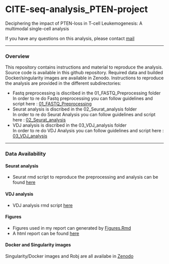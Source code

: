 # CITE-seq-analysis_PTEN-project
Deciphering the impact of PTEN-loss in T-cell Leukemogenesis:  A multimodal single-cell analysis

If you have any questions on this analysis, please contact [mail](ngoc-chau.pham@univ-amu.fr)

---

### Overview
This repository contains instructions and material to reproduce the analysis. Source code is available in this github repository. Required data and builded Docker/singularity images are available in Zenodo. Instructions to reproduce the analysis are provided in the different subdirectories:

- Fastq preprocessing is discribed in the 01_FASTQ_Preprocessing folder <br/>
In order to re do Fastq preprocessing you can follow guidelines and script here : [01_FASTQ_Preprocessing](01_FASTQ_Preprocessing/README.md)
- Seurat analysis is discribed in the 02_Seurat_analysis folder <br/>
In order to re do Seurat Analysis you can follow guidelines and script here : [02_Seurat_analysis ](02_Seurat_analysis/README.md)
- VDJ analysis is discribed in the 03_VDJ_analysis folder <br/>
In order to re do VDJ Analysis you can follow guidelines and script here : [03_VDJ_analysis ](03_VDJ_analysis/README.md)
---

### Data Availability
#### Seurat analysis
- Seurat rmd script to reproduce the preprocessing and analysis can be found [here](02_Seurat_analysis/01_Scripts/)
#### VDJ analysis
- VDJ analysis rmd script [here](03_VDJ_analysis/01_Scripts)
#### Figures 
- Figures used in my report can generated by [Figures.Rmd](Images/Figures.Rmd)
- A html report can be found [here](Images/Figures.html)
#### Docker and Singularity images
Singularity/Docker images and Robj are all availabe in [Zenodo](https://zenodo.org/uploads/10671667)
